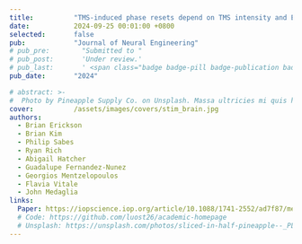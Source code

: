```yaml
---
title:          "TMS-induced phase resets depend on TMS intensity and EEG phase"
date:           2024-09-25 00:01:00 +0800
selected:       false
pub:            "Journal of Neural Engineering"
# pub_pre:        "Submitted to "
# pub_post:       'Under review.'
# pub_last:       ' <span class="badge badge-pill badge-publication badge-success">Spotlight</span>'
pub_date:       "2024"

# abstract: >-
#  Photo by Pineapple Supply Co. on Unsplash. Massa ultricies mi quis hendrerit dolor magna. Arcu non odio euismod lacinia at quis risus sed. Et tortor at risus viverra. Enim neque volutpat ac tincidunt. Dictum varius duis at consectetur lorem donec.
cover:          /assets/images/covers/stim_brain.jpg
authors:
  - Brian Erickson
  - Brian Kim
  - Philip Sabes
  - Ryan Rich
  - Abigail Hatcher
  - Guadalupe Fernandez-Nunez
  - Georgios Mentzelopoulos
  - Flavia Vitale
  - John Medaglia
links:
  Paper: https://iopscience.iop.org/article/10.1088/1741-2552/ad7f87/meta
  # Code: https://github.com/luost26/academic-homepage
  # Unsplash: https://unsplash.com/photos/sliced-in-half-pineapple--_PLJZmHZzk
---
```

